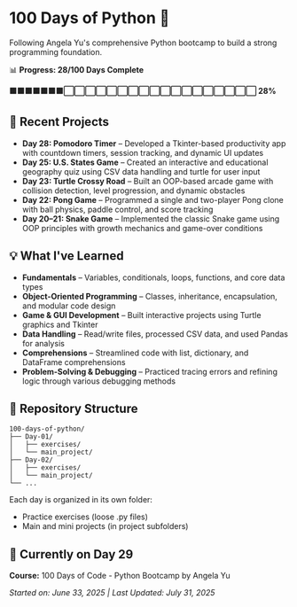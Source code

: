 # 100 Days of Python 🐍

Following Angela Yu's comprehensive Python bootcamp to build a strong programming foundation.

📊 **Progress: 28/100 Days Complete**

**🟩🟩🟩🟩🟩🟩🟩⬜⬜⬜⬜⬜⬜⬜⬜⬜⬜⬜⬜⬜⬜⬜⬜⬜⬜ 28%**

## 🚀 Recent Projects

- **Day 28: Pomodoro Timer** – Developed a Tkinter-based productivity app with countdown timers, session tracking, and dynamic UI updates  
- **Day 25: U.S. States Game** – Created an interactive and educational geography quiz using CSV data handling and turtle for user input  
- **Day 23: Turtle Crossy Road** – Built an OOP-based arcade game with collision detection, level progression, and dynamic obstacles  
- **Day 22: Pong Game** – Programmed a single and two-player Pong clone with ball physics, paddle control, and score tracking  
- **Day 20–21: Snake Game** – Implemented the classic Snake game using OOP principles with growth mechanics and game-over conditions  

## 💡 What I've Learned

- **Fundamentals** – Variables, conditionals, loops, functions, and core data types  
- **Object-Oriented Programming** – Classes, inheritance, encapsulation, and modular code design  
- **Game & GUI Development** – Built interactive projects using Turtle graphics and Tkinter
- **Data Handling** – Read/write files, processed CSV data, and used Pandas for analysis  
- **Comprehensions** – Streamlined code with list, dictionary, and DataFrame comprehensions  
- **Problem-Solving & Debugging** – Practiced tracing errors and refining logic through various debugging methods 

## 📁 Repository Structure

```
100-days-of-python/
├── Day-01/
│   ├── exercises/
│   └── main_project/
├── Day-02/
│   ├── exercises/
│   └── main_project/
└── ...
```

Each day is organized in its own folder:
* Practice exercises (loose .py files)
* Main and mini projects (in project subfolders)

## 🎯 Currently on Day 29

**Course:** 100 Days of Code - Python Bootcamp by Angela Yu

*Started on: June 33, 2025 | Last Updated: July 31, 2025*
